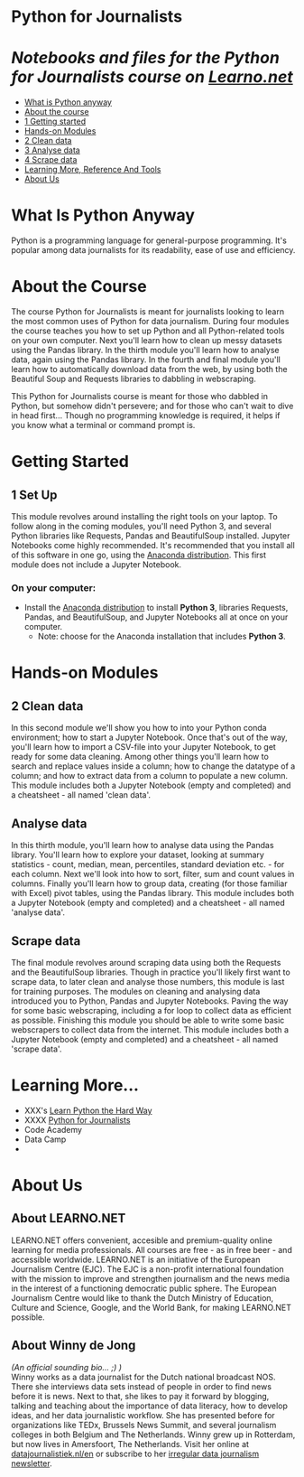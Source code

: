 # Python for Journalists
*Notebooks and files for the Python for Journalists course on [Learno.net](https://learno.net)*
=========================================================================================

* [What is Python anyway](#what-is-python-anyway)
* [About the course](#about-the-course)
* [1 Getting started](#getting-started)
* [Hands-on Modules](#hands-on-modules)
 * [2 Clean data](#clean-data)
 * [3 Analyse data](#analyse-data)
 * [4 Scrape data](#scrape-data)
* [Learning More, Reference And Tools](#learning-more-reference-and-tools)
* [About Us](#about-us)

What Is Python Anyway
===============================

Python is a programming language for general-purpose programming. It's popular among data journalists for its readability, ease of use and efficiency. 

About the Course
==================
The course Python for Journalists is meant for journalists looking to learn the most common uses of Python for data journalism. During four modules the course teaches you how to set up Python and all Python-related tools on your own computer. Next you'll learn how to clean up messy datasets using the Pandas library. In the thirth module you'll learn how to analyse data, again using the Pandas library. In the fourth and final module you'll learn how to automatically download data from the web, by using both the Beautiful Soup and Requests libraries to dabbling in webscraping. 

This Python for Journalists course is meant for those who dabbled in Python, but somehow didn't persevere; and for those who can't wait to dive in head first... Though no programming knowledge is required, it helps if you know what a terminal or command prompt is.


Getting Started
===============

## 1 Set Up

This module revolves around installing the right tools on your laptop. To follow along in the coming modules, you'll need Python 3, and several Python libraries like Requests, Pandas and BeautifulSoup installed. Jupyter Notebooks come highly recommended. It's recommended that you install all of this software in one go, using the [Anaconda distribution](https://anaconda.org/). This first module does not include a Jupyter Notebook.

### On your computer:

* Install the [Anaconda distribution](https://www.anaconda.com/download/#macos) to install **Python 3**, libraries Requests, Pandas, and BeautifulSoup, and Jupyter Notebooks all at once on your computer. 
  * Note: choose for the Anaconda installation that includes **Python 3**.

Hands-on Modules
==========

## 2 Clean data

In this second module we'll show you how to into your Python conda environment; how to start a Jupyter Notebook. Once that's out of the way, you'll learn how to import a CSV-file into your Jupyter Notebook, to get ready for some data cleaning. Among other things you'll learn how to search and replace values inside a column; how to change the datatype of a column; and how to extract data from a column to populate a new column. This module includes both a Jupyter Notebook (empty and completed) and a cheatsheet - all named 'clean data'.

## Analyse data

In this thirth module, you'll learn how to analyse data using the Pandas library. You'll learn how to explore your dataset, looking at summary statistics - count, median, mean, percentiles, standard deviation etc. - for each column. Next we'll look into how to sort, filter, sum and count values in columns. Finally you'll learn how to group data, creating (for those familiar with Excel) pivot tables, using the Pandas library. This module includes both a Jupyter Notebook (empty and completed) and a cheatsheet - all named 'analyse data'. 


## Scrape data

The final module revolves around scraping data using both the Requests and the BeautifulSoup libraries. Though in practice you'll likely first want to scrape data, to later clean and analyse those numbers, this module is last for training purposes. The modules on cleaning and analysing data introduced you to Python, Pandas and Jupyter Notebooks. Paving the way for some basic webscraping, including a for loop to collect data as efficient as possible. Finishing this module you should be able to write some basic webscrapers to collect data from the internet. This module includes both a Jupyter Notebook (empty and completed) and a cheatsheet - all named 'scrape data'. 

Learning More...
==================================

* XXX's [Learn Python the Hard Way]()
* XXXX [Python for Journalists]()
* Code Academy []()
* Data Camp []()
* 

About Us
========

## About LEARNO.NET 
LEARNO.NET offers convenient, accesible and premium-quality online learning for media professionals. All courses are free - as in free beer - and accessible worldwide. LEARNO.NET is an initiative of the European Journalism Centre (EJC). The EJC is a non-profit international foundation with the mission to improve and strengthen journalism and the news media in the interest of a functioning democratic public sphere. The European Journalism Centre would like to thank the Dutch Ministry of Education, Culture and Science, Google, and the World Bank, for making LEARNO.NET possible.

## About Winny de Jong
*(An official sounding bio... ;) )*  
Winny works as a data journalist for the Dutch national broadcast NOS. There she interviews data sets instead of people in order to find news before it is news. Next to that, she likes to pay it forward by blogging, talking and teaching about the importance of data literacy, how to develop ideas, and her data journalistic workflow. She has presented before for organizations like TEDx, Brussels News Summit, and several journalism colleges in both Belgium and The Netherlands. Winny grew up in Rotterdam, but now lives in Amersfoort, The Netherlands. Visit her online at [datajournalistiek.nl/en](https://datajournalistiek.nl/en) or subscribe to her [irregular data journalism newsletter](https://datajournalistiek.nl/en/newsletter/).
